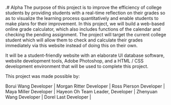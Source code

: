 .# Alpha
The purpose of this project is to improve the efficiency of college students by providing students with a real-time reflection on their grades so as to visualize the learning process quantitatively and enable students to make plans for their improvement. In this project, we will build a web-based online grade calculator, which also includes functions of the calendar and checking the pending assignment. The project will target the current college student which will allow them to check and calculate their grades immediately via this website instead of doing this on their own.

It will be a student-friendly website with an elaborate UI database software, website development tools, Adobe Photoshop, and a HTML / CSS development environment that will be used to complete this project. 

This project was made possible by:

Borui Wang  Developer	|
Morgan Ritter	 Developer	|
Ross Pierson   Developer	|
Maya Miller  Developer	|
Hayeon Oh  Team Leader, Developer	|
Zhenyuan Wang  Developer	|
Dorel Last   Developer	|

